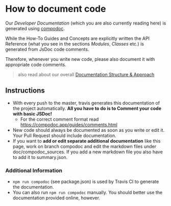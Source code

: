 # How to document code
Our _Developer Documentation_ (which you are also currently reading here) is generated using [compodoc](https://github.com/compodoc/compodoc/).

While the How-To Guides and Concepts are explicitly written
the API Reference (what you see in the sections _Modules_, _Classes_ etc.) is generated from JsDoc code comments.

Therefore, whenever you write new code, please also document it with appropriate code comments.

> also read about our overall [Documentation Structure & Approach](../concepts/documentation-structure.html)

## Instructions
* With every push to the master, travis generates this documentation of the project automatically.
**All you have to do is to Comment your code with basic JSDoc!**
    * For the correct comment format read https://compodoc.app/guides/comments.html
* New code should always be documented as soon as you write or edit it.
Your Pull Request should include documentation.
* If you want to **add or edit separate additional documentation** like this page, work on branch compodoc and edit the markdown files under doc/compodoc_sources.
 If you add a new markdown file you also have to add it to summary.json.

### Additional Information
* `npm run compodoc` (see package.json) is used by Travis CI to generate the documentation.
* You can also run `npm run compodoc` manually. You should better use the documentation provided online, however.
